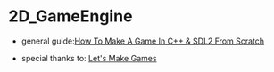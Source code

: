 # 2D_GameEngine

* general guide:[How To Make A Game In C++ & SDL2 From Scratch](https://www.youtube.com/watch?v=QQzAHcojEKg&list=PLhfAbcv9cehhkG7ZQK0nfIGJC_C-wSLrx)

* special thanks to: [Let's Make Games](https://www.youtube.com/channel/UCAM9ZPgEIdeHAsmG50wqL1g)